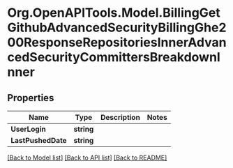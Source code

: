 # Org.OpenAPITools.Model.BillingGetGithubAdvancedSecurityBillingGhe200ResponseRepositoriesInnerAdvancedSecurityCommittersBreakdownInner

## Properties

Name | Type | Description | Notes
------------ | ------------- | ------------- | -------------
**UserLogin** | **string** |  | 
**LastPushedDate** | **string** |  | 

[[Back to Model list]](../README.md#documentation-for-models) [[Back to API list]](../README.md#documentation-for-api-endpoints) [[Back to README]](../README.md)

